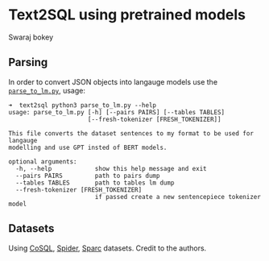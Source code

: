 # Text2SQL using pretrained models

Swaraj bokey

## Parsing

In order to convert JSON objects into langauge models use the [`parse_to_lm.py`](./parse_to_lm.py), usage:
```
➜  text2sql python3 parse_to_lm.py --help
usage: parse_to_lm.py [-h] [--pairs PAIRS] [--tables TABLES]
                      [--fresh-tokenizer [FRESH_TOKENIZER]]

This file converts the dataset sentences to my format to be used for langauge
modelling and use GPT insted of BERT models.

optional arguments:
  -h, --help            show this help message and exit
  --pairs PAIRS         path to pairs dump
  --tables TABLES       path to tables lm dump
  --fresh-tokenizer [FRESH_TOKENIZER]
                        if passed create a new sentencepiece tokenizer model
```

## Datasets

Using [CoSQL](https://yale-lily.github.io/cosql), [Spider](https://yale-lily.github.io/spider), [Sparc](https://yale-lily.github.io/sparc) datasets. Credit to the authors.
